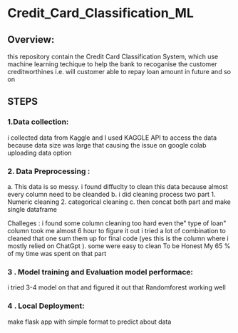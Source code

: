 # Credit_Card_Classification_ML
## Overview: 
this repository contain the Credit Card Classification System, which use machine learning techique to help the bank to recoganise the customer creditworthines i.e. will customer able to repay loan amount in future and so on

## STEPS

### 1.Data collection:
i collected data from Kaggle and I used KAGGLE API to access the data because data size was large that causing the issue on google colab uploading data option

### 2. Data Preprocessing : 
a. This data is so messy. i found diffuclty to clean this data because almost every column need to be cleanded
b. i did cleaning process two part 1. Numeric cleaning 2. categorical cleaning 
c. then concat both part and make single dataframe 

Challeges : i found some column cleaning too hard even the" type of loan" column took me almost 6 hour to figure it out i tried a lot of combination to cleaned that one sum them up for final code (yes this is the column where i mostly relied on ChatGpt ).
some were easy to clean 
To be Honest My 65 % of my time was spent on that part 

### 3 . Model training and Evaluation model performace:
i tried 3-4 model on that and figured it out that Randomforest working well

### 4 . Local Deployment:
make flask app with simple format to predict about data















<!-- first create venv and then clone the git repo(which have read.me and .gitignore) to your local machine and now check you are in repository directory -->
<!-- So today i activate myevn which is different from yesteday one (venv). Because as list down all activate environment and find that one -->
